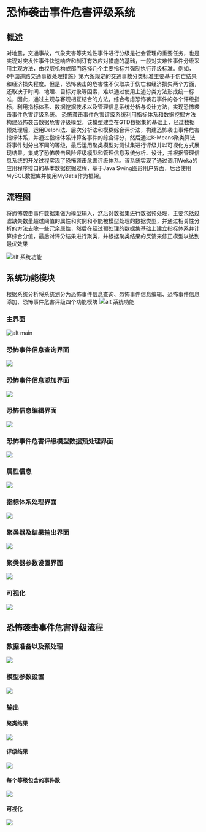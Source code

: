 # 恐怖袭击事件危害评级系统
## 概述
对地震，交通事故，气象灾害等灾难性事件进行分级是社会管理的重要任务，也是实现对突发性事件快速响应和制订有效应对措施的基础，一般对灾难性事件分级采用主观方法，由权威机构或部门选择几个主要指标并强制执行评级标准。例如，《中国道路交通事故处理措施》第六条规定的交通事故分类标准主要基于伤亡结果和经济损失程度。但是，恐怖袭击的危害性不仅取决于伤亡和经济损失两个方面，还取决于时间、地理、目标对象等因素，难以通过使用上述分类方法形成统一标准，因此，通过主观与客观相互结合的方法，综合考虑恐怖袭击事件的各个评级指标，利用指标体系、数据挖掘技术以及管理信息系统分析与设计方法，实现恐怖袭击事件危害评级系统。
恐怖袭击事件危害评级系统利用指标体系和数据挖掘方法构建恐怖袭击数据危害评级模型，该模型建立在GTD数据集的基础上，经过数据预处理后，运用Delphi法、层次分析法和模糊综合评价法，构建恐怖袭击事件危害指标体系，并通过指标体系计算各事件的综合评分，然后通过K-Means聚类算法将事件划分出不同的等级，最后运用聚类模型对测试集进行评级并以可视化方式展现结果。集成了恐怖袭击风险评级模型和管理信息系统分析、设计，并根据管理信息系统的开发过程实现了恐怖袭击危害评级体系。该系统实现了通过调用Weka的应用程序接口的基本数据挖掘过程，基于Java Swing图形用户界面，后台使用MySQL数据库并使用MyBatis作为框架。

## 流程图 
将恐怖袭击事件数据集做为模型输入，然后对数据集进行数据预处理，主要包括过滤缺失数量超过阈值的属性和实例和不能被模型处理的数据类型，并通过相关性分析的方法去除一些冗余属性，然后在经过预处理的数据集基础上建立指标体系并计算综合分值，最后对评分结果进行聚类，并根据聚类结果的反馈来修正模型以达到最优效果

![alt 系统功能](https://github.com/dpoqb/Terrorist_Attack_Hazard_Rating_System/blob/master/img/%E7%A8%8B%E5%BA%8F%E6%B5%81%E7%A8%8B%E5%9B%BE.jpg)

## 系统功能模块
根据系统分析将系统划分为恐怖事件信息查询、恐怖事件信息编辑、恐怖事件信息添加、恐怖事件危害评级四个功能模块
![alt 系统功能](https://github.com/dpoqb/Terrorist_Attack_Hazard_Rating_System/blob/master/img/%E7%B3%BB%E7%BB%9F%E5%8A%9F%E8%83%BD%E6%A8%A1%E5%9D%97%E5%9B%BE.jpg)
### 主界面
![alt main](https://github.com/dpoqb/Terrorist_Attack_Hazard_Rating_System/blob/master/img/i1.png)
### 恐怖事件信息查询界面
![](https://github.com/dpoqb/Terrorist_Attack_Hazard_Rating_System/blob/master/img/i2.png)
### 恐怖事件信息添加界面
![](https://github.com/dpoqb/Terrorist-Attack-Hazard-Rating-System/blob/master/img/i3.png)
### 恐怖信息编辑界面
![](https://github.com/dpoqb/Terrorist_Attack_Hazard_Rating_System/blob/master/img/i4.png)
### 恐怖事件危害评级模型数据预处理界面
![](https://github.com/dpoqb/Terrorist_Attack_Hazard_Rating_System/blob/master/img/i5.png)
### 属性信息
![](https://github.com/dpoqb/Terrorist_Attack_Hazard_Rating_System/blob/master/img/i6.png)
### 指标体系处理界面
![](https://github.com/dpoqb/Terrorist_Attack_Hazard_Rating_System/blob/master/img/i7.png)
### 聚类器及结果输出界面
![](https://github.com/dpoqb/Terrorist_Attack_Hazard_Rating_System/blob/master/img/i8.png)
### 聚类器参数设置界面
![](https://github.com/dpoqb/Terrorist_Attack_Hazard_Rating_System/blob/master/img/i9.png)
### 可视化
![](https://github.com/dpoqb/Terrorist_Attack_Hazard_Rating_System/blob/master/img/i10.png)

## 恐怖袭击事件危害评级流程
### 数据准备以及预处理
![](https://github.com/dpoqb/Terrorist_Attack_Hazard_Rating_System/blob/master/img/i11.png)
### 模型参数设置
![](https://github.com/dpoqb/Terrorist_Attack_Hazard_Rating_System/blob/master/img/i12.png)
### 输出
#### 聚类结果
![](https://github.com/dpoqb/Terrorist_Attack_Hazard_Rating_System/blob/master/img/i13.png)
#### 评级结果
![](https://github.com/dpoqb/Terrorist_Attack_Hazard_Rating_System/blob/master/img/i14.png)
#### 每个等级包含的事件数
![](https://github.com/dpoqb/Terrorist_Attack_Hazard_Rating_System/blob/master/img/i15.png)
#### 可视化
![](https://github.com/dpoqb/Terrorist_Attack_Hazard_Rating_System/blob/master/img/i16.png)
